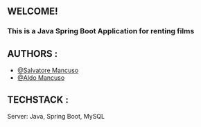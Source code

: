 ## WELCOME!

### This is a Java Spring Boot Application for renting films

## AUTHORS :

* [@Salvatore Mancuso](https://github.com/salvatoremancuso2003)
* [@Aldo Mancuso](https://github.com/Aldomancuso97)

## TECHSTACK :

Server: Java, Spring Boot, MySQL
